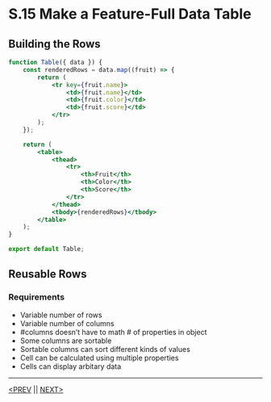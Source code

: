 # S.15 Make a Feature-Full Data Table

## Building the Rows

```jsx
function Table({ data }) {
	const renderedRows = data.map((fruit) => {
		return (
			<tr key={fruit.name}>
				<td>{fruit.name}</td>
				<td>{fruit.color}</td>
				<td>{fruit.score}</td>
			</tr>
		);
	});

	return (
		<table>
			<thead>
				<tr>
					<th>Fruit</th>
					<th>Color</th>
					<th>Score</th>
				</tr>
			</thead>
			<tbody>{renderedRows}</tbody>
		</table>
	);
}

export default Table;
```

## Reusable Rows

### Requirements

-   Variable number of rows
-   Variable number of columns
-   #columns doesn’t have to math # of properties in object
-   Some columns are sortable
-   Sortable columns can sort different kinds of values
-   Cell can be calculated using multiple properties
-   Cells can display arbitary data

---

[<PREV](./230221.md) || [NEXT>](./230224.md)
